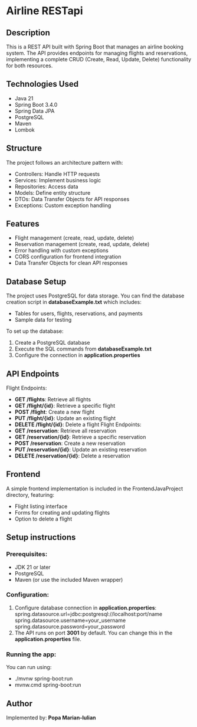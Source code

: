 # Airline RESTapi

## Description
This is a REST API built with Spring Boot that manages an airline booking system. The API provides endpoints for managing flights and reservations, implementing a complete CRUD (Create, Read, Update, Delete) functionality for both resources.

## Technologies Used
- Java 21
- Spring Boot 3.4.0
- Spring Data JPA
- PostgreSQL
- Maven
- Lombok

## Structure
The project follows an architecture pattern with:

- Controllers: Handle HTTP requests
- Services: Implement business logic
- Repositories: Access data
- Models: Define entity structure
- DTOs: Data Transfer Objects for API responses
- Exceptions: Custom exception handling

## Features
- Flight management (create, read, update, delete)
- Reservation management (create, read, update, delete)
- Error handling with custom exceptions
- CORS configuration for frontend integration
- Data Transfer Objects for clean API responses

## Database Setup
The project uses PostgreSQL for data storage. You can find the database creation script in **databaseExample.txt** which includes:
- Tables for users, flights, reservations, and payments
- Sample data for testing

To set up the database:

1. Create a PostgreSQL database
1. Execute the SQL commands from **databaseExample.txt**
1. Configure the connection in **application.properties**

## API Endpoints
Flight Endpoints:
- **GET /flights**: Retrieve all flights
- **GET /flight/{id}**: Retrieve a specific flight
- **POST /flight**: Create a new flight
- **PUT /flight/{id}**: Update an existing flight
- **DELETE /flight/{id}**: Delete a flight
Flight Endpoints:
- **GET /reservation**: Retrieve all reservation
- **GET /reservation/{id}**: Retrieve a specific reservation
- **POST /reservation**: Create a new reservation
- **PUT /reservation/{id}**: Update an existing reservation
- **DELETE /reservation/{id}**: Delete a reservation

## Frontend
A simple frontend implementation is included in the FrontendJavaProject directory, featuring:
- Flight listing interface
- Forms for creating and updating flights
- Option to delete a flight

## Setup instructions
### Prerequisites: 
- JDK 21 or later
- PostgreSQL
- Maven (or use the included Maven wrapper)

### Configuration:
1. Configure database connection in **application.properties**:
spring.datasource.url=jdbc:postgresql://localhost:port/name  
spring.datasource.username=your_username  
spring.datasource.password=your_password  
1. The API runs on port **3001** by default. You can change this in the **application.properties** file.

### Running the app:
You can run using:
- ./mvnw spring-boot:run
- mvnw.cmd spring-boot:run

## Author
Implemented by: **Popa Marian-Iulian**